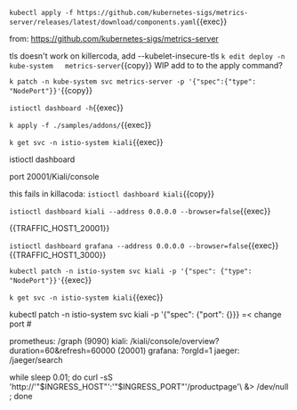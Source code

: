 



`kubectl apply -f https://github.com/kubernetes-sigs/metrics-server/releases/latest/download/components.yaml`{{exec}}

from: https://github.com/kubernetes-sigs/metrics-server

tls doesn't work on killercoda, add --kubelet-insecure-tls
`k edit deploy -n kube-system   metrics-server`{{copy}}
WIP  add to to the apply command?

`k patch -n kube-system svc metrics-server -p '{"spec":{"type": "NodePort"}}'`{{copy}}

`istioctl dashboard -h`{{exec}}



`k apply -f ./samples/addons/`{{exec}}

`k get svc -n istio-system kiali`{{exec}}


istioctl dashboard

port 20001/Kiali/console

this fails in killacoda: `istioctl dashboard kiali`{{copy}}

`istioctl dashboard kiali --address 0.0.0.0 --browser=false`{{exec}}

{{TRAFFIC_HOST1_20001}}

`istioctl dashboard grafana --address 0.0.0.0 --browser=false`{{exec}}  
{{TRAFFIC_HOST1_3000}}

`kubectl patch -n istio-system svc kiali -p '{"spec": {"type": "NodePort"}}'`{{exec}}

 `k get svc -n istio-system kiali`{{exec}}

kubectl patch -n istio-system svc kiali -p '{"spec": {"port": {}}} =< change port #

prometheus:   /graph   (9090)
kiali:        /kiali/console/overview?duration=60&refresh=60000 (20001)
grafana:      ?orgId=1
jaeger:       /jaeger/search


while sleep 0.01; do curl -sS 'http://'"$INGRESS_HOST"':'"$INGRESS_PORT"'/productpage'\ &> /dev/null ; done



